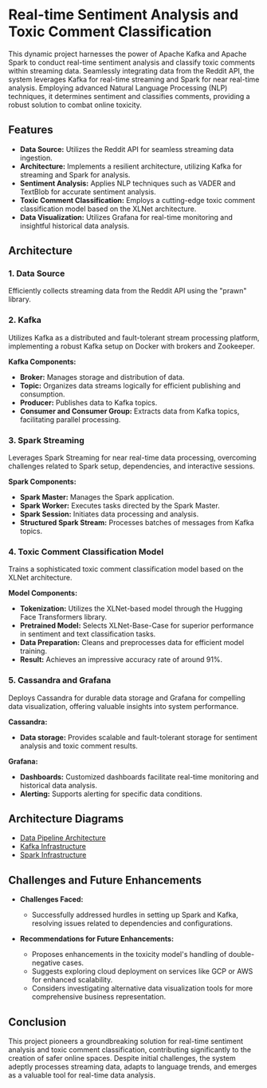 # Real-time Sentiment Analysis and Toxic Comment Classification

This dynamic project harnesses the power of Apache Kafka and Apache Spark to conduct real-time sentiment analysis and classify toxic comments within streaming data. Seamlessly integrating data from the Reddit API, the system leverages Kafka for real-time streaming and Spark for near real-time analysis. Employing advanced Natural Language Processing (NLP) techniques, it determines sentiment and classifies comments, providing a robust solution to combat online toxicity.

## Features

- **Data Source:** Utilizes the Reddit API for seamless streaming data ingestion.
- **Architecture:** Implements a resilient architecture, utilizing Kafka for streaming and Spark for analysis.
- **Sentiment Analysis:** Applies NLP techniques such as VADER and TextBlob for accurate sentiment analysis.
- **Toxic Comment Classification:** Employs a cutting-edge toxic comment classification model based on the XLNet architecture.
- **Data Visualization:** Utilizes Grafana for real-time monitoring and insightful historical data analysis.

## Architecture

### 1. Data Source

Efficiently collects streaming data from the Reddit API using the "prawn" library.

### 2. Kafka

Utilizes Kafka as a distributed and fault-tolerant stream processing platform, implementing a robust Kafka setup on Docker with brokers and Zookeeper.

**Kafka Components:**
- **Broker:** Manages storage and distribution of data.
- **Topic:** Organizes data streams logically for efficient publishing and consumption.
- **Producer:** Publishes data to Kafka topics.
- **Consumer and Consumer Group:** Extracts data from Kafka topics, facilitating parallel processing.

### 3. Spark Streaming

Leverages Spark Streaming for near real-time data processing, overcoming challenges related to Spark setup, dependencies, and interactive sessions.

**Spark Components:**
- **Spark Master:** Manages the Spark application.
- **Spark Worker:** Executes tasks directed by the Spark Master.
- **Spark Session:** Initiates data processing and analysis.
- **Structured Spark Stream:** Processes batches of messages from Kafka topics.

### 4. Toxic Comment Classification Model

Trains a sophisticated toxic comment classification model based on the XLNet architecture.

**Model Components:**
- **Tokenization:** Utilizes the XLNet-based model through the Hugging Face Transformers library.
- **Pretrained Model:** Selects XLNet-Base-Case for superior performance in sentiment and text classification tasks.
- **Data Preparation:** Cleans and preprocesses data for efficient model training.
- **Result:** Achieves an impressive accuracy rate of around 91%.

### 5. Cassandra and Grafana

Deploys Cassandra for durable data storage and Grafana for compelling data visualization, offering valuable insights into system performance.

**Cassandra:**
- **Data storage:** Provides scalable and fault-tolerant storage for sentiment analysis and toxic comment results.

**Grafana:**
- **Dashboards:** Customized dashboards facilitate real-time monitoring and historical data analysis.
- **Alerting:** Supports alerting for specific data conditions.

## Architecture Diagrams

- [Data Pipeline Architecture](![image](https://github.com/emyeucanha5/Spark-Streaming-with-Sentiment-Analysis-and-Toxic-Comment-classification/assets/57170354/8f8e4b1f-7471-4fb9-af2d-ef8023626e36))
- [Kafka Infrastructure](![image](https://github.com/emyeucanha5/Spark-Streaming-with-Sentiment-Analysis-and-Toxic-Comment-classification/assets/57170354/7a2888a7-f5af-4fb6-a5d8-978ab0047669))
- [Spark Infrastructure](![image](https://github.com/emyeucanha5/Spark-Streaming-with-Sentiment-Analysis-and-Toxic-Comment-classification/assets/57170354/b54d532a-10cc-422b-b83a-1168df95dc60))

## Challenges and Future Enhancements

- **Challenges Faced:**
  - Successfully addressed hurdles in setting up Spark and Kafka, resolving issues related to dependencies and configurations.

- **Recommendations for Future Enhancements:**
  - Proposes enhancements in the toxicity model's handling of double-negative cases.
  - Suggests exploring cloud deployment on services like GCP or AWS for enhanced scalability.
  - Considers investigating alternative data visualization tools for more comprehensive business representation.

## Conclusion

This project pioneers a groundbreaking solution for real-time sentiment analysis and toxic comment classification, contributing significantly to the creation of safer online spaces. Despite initial challenges, the system adeptly processes streaming data, adapts to language trends, and emerges as a valuable tool for real-time data analysis.
